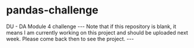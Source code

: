 # pandas-challenge
DU - DA Module 4 challenge
--- Note that if this repository is blank, it means I am currently working on this project and should be uploaded next week. Please come back then to see the project. ---
